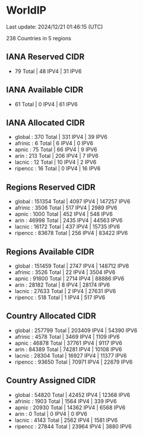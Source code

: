 # WorldIP

Last update: 2024/12/21 01:46:15 (UTC)

238 Countries in 5 regions

## IANA Reserved CIDR

- 79 Total | 48 IPV4 | 31 IPV6

## IANA Available CIDR

- 61 Total | 0 IPV4 | 61 IPV6

## IANA Allocated CIDR

- global : 370 Total | 331 IPV4 | 39 IPV6
- afrinic : 6 Total | 6 IPV4 | 0 IPV6
- apnic : 75 Total | 66 IPV4 | 9 IPV6
- arin : 213 Total | 206 IPV4 | 7 IPV6
- lacnic : 12 Total | 10 IPV4 | 2 IPV6
- ripencc : 16 Total | 0 IPV4 | 16 IPV6

## Regions Reserved CIDR

- global : 151354 Total | 4097 IPV4 | 147257 IPV6
- afrinic : 3506 Total | 517 IPV4 | 2989 IPV6
- apnic : 1000 Total | 452 IPV4 | 548 IPV6
- arin : 46998 Total | 2435 IPV4 | 44563 IPV6
- lacnic : 16172 Total | 437 IPV4 | 15735 IPV6
- ripencc : 83678 Total | 256 IPV4 | 83422 IPV6

## Regions Available CIDR

- global : 151459 Total | 2747 IPV4 | 148712 IPV6
- afrinic : 3526 Total | 22 IPV4 | 3504 IPV6
- apnic : 91600 Total | 2714 IPV4 | 88886 IPV6
- arin : 28182 Total | 8 IPV4 | 28174 IPV6
- lacnic : 27633 Total | 2 IPV4 | 27631 IPV6
- ripencc : 518 Total | 1 IPV4 | 517 IPV6

## Country Allocated CIDR

- global : 257799 Total | 203409 IPV4 | 54390 IPV6
- afrinic : 4578 Total | 3469 IPV4 | 1109 IPV6
- apnic : 46878 Total | 37761 IPV4 | 9117 IPV6
- arin : 84389 Total | 74281 IPV4 | 10108 IPV6
- lacnic : 28304 Total | 16927 IPV4 | 11377 IPV6
- ripencc : 93650 Total | 70971 IPV4 | 22679 IPV6

## Country Assigned CIDR

- global : 54820 Total | 42452 IPV4 | 12368 IPV6
- afrinic : 1903 Total | 1564 IPV4 | 339 IPV6
- apnic : 20930 Total | 14362 IPV4 | 6568 IPV6
- arin : 0 Total | 0 IPV4 | 0 IPV6
- lacnic : 4143 Total | 2562 IPV4 | 1581 IPV6
- ripencc : 27844 Total | 23964 IPV4 | 3880 IPV6
